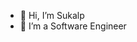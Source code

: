 - 👋 Hi, I’m Sukalp
- 👀 I’m a Software Engineer

<!---
smkokse/smkokse is a ✨ special ✨ repository because its `README.md` (this file) appears on your GitHub profile.
You can click the Preview link to take a look at your changes.
--->
